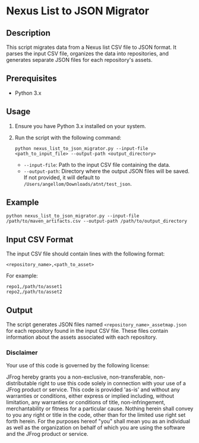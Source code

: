 # Nexus List to JSON Migrator

## Description
This script migrates data from a Nexus list CSV file to JSON format. It parses the input CSV file, organizes the data into repositories, and generates separate JSON files for each repository's assets.

## Prerequisites
- Python 3.x


## Usage
1. Ensure you have Python 3.x installed on your system.

2. Run the script with the following command:
    ```
    python nexus_list_to_json_migrator.py --input-file <path_to_input_file> --output-path <output_directory>
    ```
    - `--input-file`: Path to the input CSV file containing the data.
    - `--output-path`: Directory where the output JSON files will be saved. If not provided, it will default to `/Users/angellom/Downloads/atnt/test_json`.

## Example
```
python nexus_list_to_json_migrator.py --input-file /path/to/maven_artifacts.csv --output-path /path/to/output_directory
```

## Input CSV Format
The input CSV file should contain lines with the following format:
```
<repository_name>,<path_to_asset>
```
For example:
```
repo1,/path/to/asset1
repo2,/path/to/asset2
```

## Output
The script generates JSON files named `<repository_name>_assetmap.json` for each repository found in the input CSV file. These files contain information about the assets associated with each repository.

### Disclaimer
Your use of this code is governed by the following license:

JFrog hereby grants you a non-exclusive, non-transferable, non-distributable right to use this code solely in connection with
your use of a JFrog product or service. This code is provided 'as-is' and without any warranties or
conditions, either express or implied including, without limitation, any warranties or conditions
of title, non-infringement, merchantability or fitness for a particular cause. Nothing herein shall
convey to you any right or title in the code, other than for the limited use right set forth
herein. For the purposes hereof "you" shall mean you as an individual as well as the organization
on behalf of which you are using the software and the JFrog product or service.
